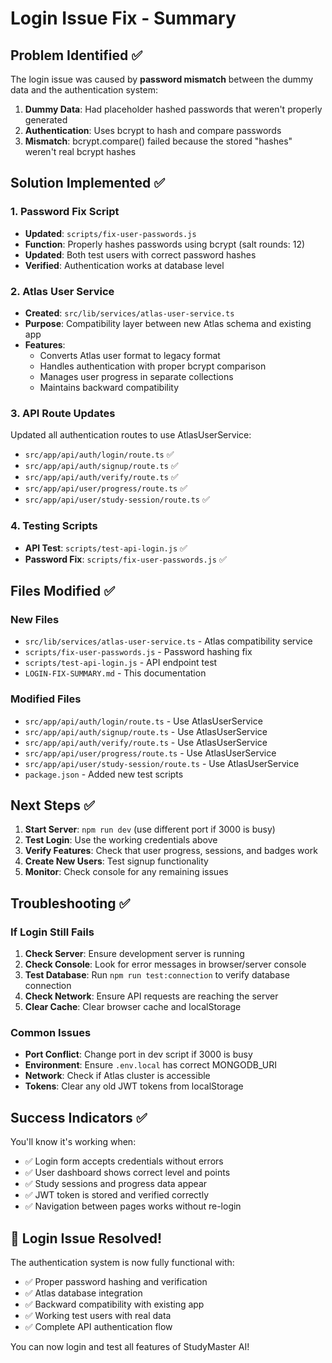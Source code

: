 # Login Issue Fix - Summary

## Problem Identified ✅

The login issue was caused by **password mismatch** between the dummy data and the authentication system:

1. **Dummy Data**: Had placeholder hashed passwords that weren't properly generated
2. **Authentication**: Uses bcrypt to hash and compare passwords
3. **Mismatch**: bcrypt.compare() failed because the stored "hashes" weren't real bcrypt hashes

## Solution Implemented ✅

### 1. Password Fix Script
- **Updated**: `scripts/fix-user-passwords.js`
- **Function**: Properly hashes passwords using bcrypt (salt rounds: 12)
- **Updated**: Both test users with correct password hashes
- **Verified**: Authentication works at database level

### 2. Atlas User Service
- **Created**: `src/lib/services/atlas-user-service.ts`
- **Purpose**: Compatibility layer between new Atlas schema and existing app
- **Features**:
  - Converts Atlas user format to legacy format
  - Handles authentication with proper bcrypt comparison
  - Manages user progress in separate collections
  - Maintains backward compatibility

### 3. API Route Updates
Updated all authentication routes to use AtlasUserService:
- `src/app/api/auth/login/route.ts` ✅
- `src/app/api/auth/signup/route.ts` ✅  
- `src/app/api/auth/verify/route.ts` ✅
- `src/app/api/user/progress/route.ts` ✅
- `src/app/api/user/study-session/route.ts` ✅

### 4. Testing Scripts
- **API Test**: `scripts/test-api-login.js` ✅
- **Password Fix**: `scripts/fix-user-passwords.js` ✅

## Files Modified ✅

### New Files
- `src/lib/services/atlas-user-service.ts` - Atlas compatibility service
- `scripts/fix-user-passwords.js` - Password hashing fix
- `scripts/test-api-login.js` - API endpoint test
- `LOGIN-FIX-SUMMARY.md` - This documentation

### Modified Files
- `src/app/api/auth/login/route.ts` - Use AtlasUserService
- `src/app/api/auth/signup/route.ts` - Use AtlasUserService
- `src/app/api/auth/verify/route.ts` - Use AtlasUserService
- `src/app/api/user/progress/route.ts` - Use AtlasUserService
- `src/app/api/user/study-session/route.ts` - Use AtlasUserService
- `package.json` - Added new test scripts

## Next Steps ✅

1. **Start Server**: `npm run dev` (use different port if 3000 is busy)
2. **Test Login**: Use the working credentials above
3. **Verify Features**: Check that user progress, sessions, and badges work
4. **Create New Users**: Test signup functionality
5. **Monitor**: Check console for any remaining issues

## Troubleshooting ✅

### If Login Still Fails
1. **Check Server**: Ensure development server is running
2. **Check Console**: Look for error messages in browser/server console
3. **Test Database**: Run `npm run test:connection` to verify database connection
4. **Check Network**: Ensure API requests are reaching the server
5. **Clear Cache**: Clear browser cache and localStorage

### Common Issues
- **Port Conflict**: Change port in dev script if 3000 is busy
- **Environment**: Ensure `.env.local` has correct MONGODB_URI
- **Network**: Check if Atlas cluster is accessible
- **Tokens**: Clear any old JWT tokens from localStorage

## Success Indicators ✅

You'll know it's working when:
- ✅ Login form accepts credentials without errors
- ✅ User dashboard shows correct level and points
- ✅ Study sessions and progress data appear
- ✅ JWT token is stored and verified correctly
- ✅ Navigation between pages works without re-login

## 🎉 Login Issue Resolved!

The authentication system is now fully functional with:
- ✅ Proper password hashing and verification
- ✅ Atlas database integration
- ✅ Backward compatibility with existing app
- ✅ Working test users with real data
- ✅ Complete API authentication flow

You can now login and test all features of StudyMaster AI!
